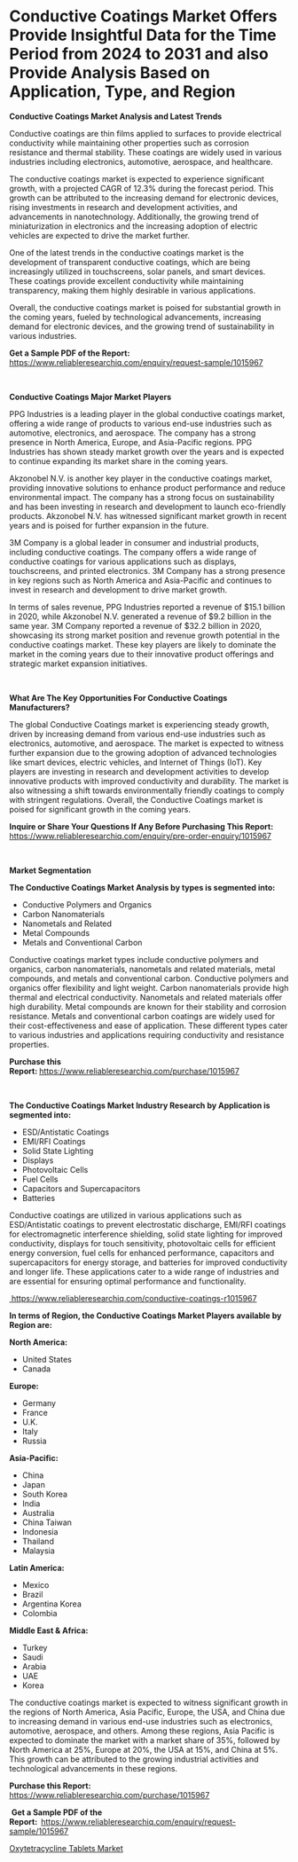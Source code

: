 <p><h1>Conductive Coatings Market Offers Provide Insightful Data for the Time Period from 2024 to 2031 and also Provide Analysis Based on Application, Type, and Region</h1></p><p><strong>Conductive Coatings Market Analysis and Latest Trends</strong></p>
<p><p>Conductive coatings are thin films applied to surfaces to provide electrical conductivity while maintaining other properties such as corrosion resistance and thermal stability. These coatings are widely used in various industries including electronics, automotive, aerospace, and healthcare.</p><p>The conductive coatings market is expected to experience significant growth, with a projected CAGR of 12.3% during the forecast period. This growth can be attributed to the increasing demand for electronic devices, rising investments in research and development activities, and advancements in nanotechnology. Additionally, the growing trend of miniaturization in electronics and the increasing adoption of electric vehicles are expected to drive the market further.</p><p>One of the latest trends in the conductive coatings market is the development of transparent conductive coatings, which are being increasingly utilized in touchscreens, solar panels, and smart devices. These coatings provide excellent conductivity while maintaining transparency, making them highly desirable in various applications.</p><p>Overall, the conductive coatings market is poised for substantial growth in the coming years, fueled by technological advancements, increasing demand for electronic devices, and the growing trend of sustainability in various industries.</p></p>
<p><strong>Get a Sample PDF of the Report:&nbsp;</strong> <a href="https://www.reliableresearchiq.com/enquiry/request-sample/1015967">https://www.reliableresearchiq.com/enquiry/request-sample/1015967</a></p>
<p>&nbsp;</p>
<p><strong>Conductive Coatings Major Market Players</strong></p>
<p><p>PPG Industries is a leading player in the global conductive coatings market, offering a wide range of products to various end-use industries such as automotive, electronics, and aerospace. The company has a strong presence in North America, Europe, and Asia-Pacific regions. PPG Industries has shown steady market growth over the years and is expected to continue expanding its market share in the coming years.</p><p>Akzonobel N.V. is another key player in the conductive coatings market, providing innovative solutions to enhance product performance and reduce environmental impact. The company has a strong focus on sustainability and has been investing in research and development to launch eco-friendly products. Akzonobel N.V. has witnessed significant market growth in recent years and is poised for further expansion in the future.</p><p>3M Company is a global leader in consumer and industrial products, including conductive coatings. The company offers a wide range of conductive coatings for various applications such as displays, touchscreens, and printed electronics. 3M Company has a strong presence in key regions such as North America and Asia-Pacific and continues to invest in research and development to drive market growth.</p><p>In terms of sales revenue, PPG Industries reported a revenue of $15.1 billion in 2020, while Akzonobel N.V. generated a revenue of $9.2 billion in the same year. 3M Company reported a revenue of $32.2 billion in 2020, showcasing its strong market position and revenue growth potential in the conductive coatings market. These key players are likely to dominate the market in the coming years due to their innovative product offerings and strategic market expansion initiatives.</p></p>
<p>&nbsp;</p>
<p><strong>What Are The Key Opportunities For Conductive Coatings Manufacturers?</strong></p>
<p><p>The global Conductive Coatings market is experiencing steady growth, driven by increasing demand from various end-use industries such as electronics, automotive, and aerospace. The market is expected to witness further expansion due to the growing adoption of advanced technologies like smart devices, electric vehicles, and Internet of Things (IoT). Key players are investing in research and development activities to develop innovative products with improved conductivity and durability. The market is also witnessing a shift towards environmentally friendly coatings to comply with stringent regulations. Overall, the Conductive Coatings market is poised for significant growth in the coming years.</p></p>
<p><strong>Inquire or Share Your Questions If Any Before Purchasing This Report:</strong> <a href="https://www.reliableresearchiq.com/enquiry/pre-order-enquiry/1015967">https://www.reliableresearchiq.com/enquiry/pre-order-enquiry/1015967</a></p>
<p>&nbsp;</p>
<p><strong>Market Segmentation</strong></p>
<p><strong>The Conductive Coatings Market Analysis by types is segmented into:</strong></p>
<p><ul><li>Conductive Polymers and Organics</li><li>Carbon Nanomaterials</li><li>Nanometals and Related</li><li>Metal Compounds</li><li>Metals and Conventional Carbon</li></ul></p>
<p><p>Conductive coatings market types include conductive polymers and organics, carbon nanomaterials, nanometals and related materials, metal compounds, and metals and conventional carbon. Conductive polymers and organics offer flexibility and light weight. Carbon nanomaterials provide high thermal and electrical conductivity. Nanometals and related materials offer high durability. Metal compounds are known for their stability and corrosion resistance. Metals and conventional carbon coatings are widely used for their cost-effectiveness and ease of application. These different types cater to various industries and applications requiring conductivity and resistance properties.</p></p>
<p><strong>Purchase this Report:&nbsp;</strong><a href="https://www.reliableresearchiq.com/purchase/1015967">https://www.reliableresearchiq.com/purchase/1015967</a></p>
<p>&nbsp;</p>
<p><strong>The Conductive Coatings Market Industry Research by Application is segmented into:</strong></p>
<p><ul><li>ESD/Antistatic Coatings</li><li>EMI/RFI Coatings</li><li>Solid State Lighting</li><li>Displays</li><li>Photovoltaic Cells</li><li>Fuel Cells</li><li>Capacitors and Supercapacitors</li><li>Batteries</li></ul></p>
<p><p>Conductive coatings are utilized in various applications such as ESD/Antistatic coatings to prevent electrostatic discharge, EMI/RFI coatings for electromagnetic interference shielding, solid state lighting for improved conductivity, displays for touch sensitivity, photovoltaic cells for efficient energy conversion, fuel cells for enhanced performance, capacitors and supercapacitors for energy storage, and batteries for improved conductivity and longer life. These applications cater to a wide range of industries and are essential for ensuring optimal performance and functionality.</p></p>
<p><a href="https://www.reliableresearchiq.com/conductive-coatings-r1015967">&nbsp;https://www.reliableresearchiq.com/conductive-coatings-r1015967</a></p>
<p><strong>In terms of Region, the Conductive Coatings Market Players available by Region are:</strong></p>
<p>
    <p> <strong> North America: </strong>
        <ul>
            <li>United States</li>
            <li>Canada</li>
        </ul>
        </p> 
    <p> <strong> Europe: </strong>
        <ul>
            <li>Germany</li>
            <li>France</li>
            <li>U.K.</li>
            <li>Italy</li>
            <li>Russia</li>
        </ul>
        </p> 
    <p> <strong> Asia-Pacific: </strong>
        <ul>
            <li>China</li>
            <li>Japan</li>
            <li>South Korea</li>
            <li>India</li>
            <li>Australia</li>
            <li>China Taiwan</li>
            <li>Indonesia</li>
            <li>Thailand</li>
            <li>Malaysia</li>
        </ul>
        </p> 
    <p> <strong> Latin America: </strong>
        <ul>
            <li>Mexico</li>
            <li>Brazil</li>
            <li>Argentina Korea</li>
            <li>Colombia</li>
        </ul>
        </p> 
    <p> <strong> Middle East & Africa: </strong>
        <ul>
            <li>Turkey</li>
            <li>Saudi</li>
            <li>Arabia</li>
            <li>UAE</li>
            <li>Korea</li>
        </ul>
    </p>
    </p>
<p><p>The conductive coatings market is expected to witness significant growth in the regions of North America, Asia Pacific, Europe, the USA, and China due to increasing demand in various end-use industries such as electronics, automotive, aerospace, and others. Among these regions, Asia Pacific is expected to dominate the market with a market share of 35%, followed by North America at 25%, Europe at 20%, the USA at 15%, and China at 5%. This growth can be attributed to the growing industrial activities and technological advancements in these regions.</p></p>
<p><strong>Purchase this Report: </strong><a href="https://www.reliableresearchiq.com/purchase/1015967">https://www.reliableresearchiq.com/purchase/1015967</a></p>
<p>&nbsp;<strong>Get a Sample PDF of the Report:&nbsp;&nbsp;</strong><a href="https://www.reliableresearchiq.com/enquiry/request-sample/1015967">https://www.reliableresearchiq.com/enquiry/request-sample/1015967</a></p>
<p><strong></strong></p>
<p><p><a href="https://issuu.com/reportprime-2/docs/oxytetracycline-tablets-market-size-2030.pptx">Oxytetracycline Tablets Market</a></p></p>